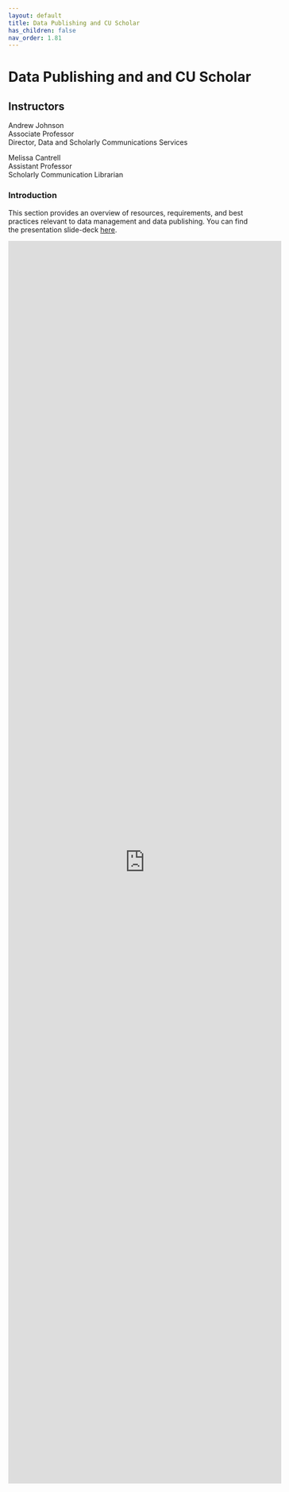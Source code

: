 ```yaml
---
layout: default
title: Data Publishing and CU Scholar
has_children: false
nav_order: 1.81
---
```


# Data Publishing and and CU Scholar

## Instructors

Andrew Johnson  
Associate Professor  
Director, Data and Scholarly Communications Services

Melissa Cantrell  
Assistant Professor  
Scholarly Communication Librarian


### Introduction

This section provides an overview of resources, requirements, and best practices relevant to data management and data publishing. You can find the presentation slide-deck [here](https://cu-boulder-crdds.github.io/data_bootcamp/cu_scholar_publishing/cu_scholar_publishing.pdf).

<iframe src="https://cu-boulder-crdds.github.io/data_bootcamp/cu_scholar_publishing/cu_scholar_publishing.pdf" style="width: 550px; height: 2500px;" frameBorder="0"></iframe>
